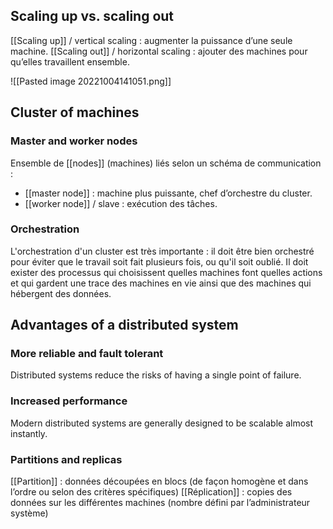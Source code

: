 
## Scaling up vs. scaling out

[[Scaling up]] / vertical scaling : augmenter la puissance d’une seule machine. 
[[Scaling out]] / horizontal scaling : ajouter des machines pour qu’elles travaillent ensemble. 

![[Pasted image 20221004141051.png]]

## Cluster of machines

### Master and worker nodes

Ensemble de [[nodes]] (machines) liés selon un schéma de communication :
-   [[master node]] : machine plus puissante, chef d’orchestre du cluster.
-   [[worker node]] / slave : exécution des tâches.

### Orchestration

 L'orchestration d'un cluster est très importante : il doit être bien orchestré pour éviter que le travail soit fait plusieurs fois, ou qu'il soit oublié. 
 Il doit exister des processus qui choisissent quelles machines font quelles actions et qui gardent une trace des machines en vie ainsi que des machines qui hébergent des données.

## Advantages of a distributed system

### More reliable and fault tolerant

Distributed systems reduce the risks of having a single point of failure.

### Increased performance

Modern distributed systems are generally designed to be scalable almost instantly.

### Partitions and replicas

[[Partition]] : données découpées en blocs (de façon homogène et dans l’ordre ou selon des critères spécifiques)
[[Réplication]] : copies des données sur les différentes machines (nombre défini par l’administrateur système)
